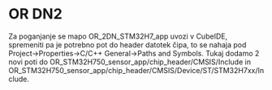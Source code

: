 # OR DN2
Za poganjanje se mapo OR_2DN_STM32H7_app uvozi v CubeIDE, spremeniti pa je potrebno
pot do header datotek čipa, to se nahaja pod Project->Properties->C/C++ General->Paths
and Symbols. Tukaj dodamo 2 novi poti do OR_STM32H750_sensor_app/chip_header/CMSIS/Include
in OR_STM32H750_sensor_app/chip_header/CMSIS/Device/ST/STM32H7xx/Include.
